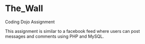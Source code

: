 # The_Wall
Coding Dojo Assignment

This assignment is similar to a facebook feed where users can post messages and comments using PHP and MySQL.
